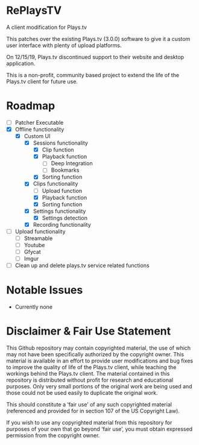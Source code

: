 # RePlaysTV
A client modification for Plays.tv

This patches over the existing Plays.tv (3.0.0) software to give it a custom user interface with plenty of upload platforms.

On 12/15/19, Plays.tv discontinued support to their website and desktop application.

This is a non-profit, community based project to extend the life of the Plays.tv client for future use.

# Roadmap
  * [ ] Patcher Executable
  * [x] Offline functionality
    * [x] Custom UI
      * [x] Sessions functionality
        * [x] Clip function
        * [x] Playback function
          * [ ] Deep Integration
          * [ ] Bookmarks
        * [x] Sorting function
      * [x] Clips functionality
        * [ ] Upload function
        * [x] Playback function
        * [x] Sorting function
      * [x] Settings functionality
        * [x] Settings detection
      * [x] Recording functionality
  * [ ] Upload functionality
    * [ ] Streamable
    * [ ] Youtube
    * [ ] Gfycat
    * [ ] Imgur
  * [ ] Clean up and delete plays.tv service related functions
    
# Notable Issues
 * Currently none

# Disclaimer & Fair Use Statement
This Github repository may contain copyrighted material, the use of which may not have been specifically authorized by the copyright owner. This material is available in an effort to provide user modifications and bug fixes to improve the quality of life of the Plays.tv client, while teaching the workings behind the Plays.tv client. The material contained in this repository is distributed without profit for research and educational purposes. Only very small portions of the original work are being used and those could not be used easily to duplicate the original work.

This should constitute a ‘fair use’ of any such copyrighted material (referenced and provided for in section 107 of the US Copyright Law).

If you wish to use any copyrighted material from this repository for purposes of your own that go beyond ‘fair use’, you must obtain expressed permission from the copyright owner.
